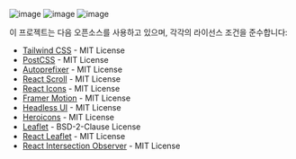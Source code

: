 ![image](https://github.com/user-attachments/assets/2a652709-a857-4d23-bc13-b01bfc5534d2)
![image](https://github.com/user-attachments/assets/f2cbd108-7060-4d28-8570-fab0c79687e1)
![image](https://github.com/user-attachments/assets/17af3761-0346-406e-b659-cce1c36d515b)


이 프로젝트는 다음 오픈소스를 사용하고 있으며, 각각의 라이선스 조건을 준수합니다:

- [Tailwind CSS](https://tailwindcss.com) - MIT License
- [PostCSS](https://postcss.org) - MIT License
- [Autoprefixer](https://github.com/postcss/autoprefixer) - MIT License
- [React Scroll](https://github.com/fisshy/react-scroll) - MIT License
- [React Icons](https://react-icons.github.io/react-icons/) - MIT License
- [Framer Motion](https://www.framer.com/motion/) - MIT License
- [Headless UI](https://headlessui.com) - MIT License
- [Heroicons](https://heroicons.com) - MIT License
- [Leaflet](https://leafletjs.com) - BSD-2-Clause License
- [React Leaflet](https://react-leaflet.js.org) - MIT License
- [React Intersection Observer](https://www.npmjs.com/package/react-intersection-observer) - MIT License
